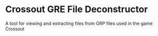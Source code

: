 # Crossout GRE File Deconstructor
A tool for viewing and extracting files from GRP files used in the game Crossout
